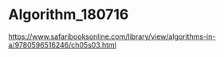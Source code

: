 # Algorithm_180716

https://www.safaribooksonline.com/library/view/algorithms-in-a/9780596516246/ch05s03.html
